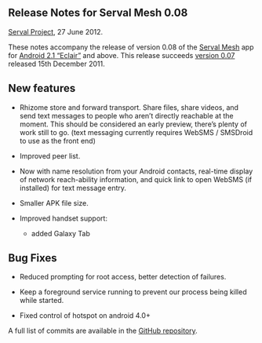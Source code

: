 Release Notes for Serval Mesh 0.08
----------------------------------

[Serval Project][], 27 June 2012.

These notes accompany the release of version 0.08 of the [Serval Mesh][] app
for [Android 2.1 “Eclair”][] and above.  This release succeeds [version 0.07][]
released 15th December 2011.

New features
------------

* Rhizome store and forward transport.  Share files, share videos, and send
  text messages to people who aren’t directly reachable at the moment. This
  should be considered an early preview, there’s plenty of work still to go.
  (text messaging currently requires WebSMS / SMSDroid to use as the front end)

* Improved peer list.

* Now with name resolution from your Android contacts, real-time display of
  network reach-ability information, and quick link to open WebSMS (if
  installed) for text message entry.

* Smaller APK file size.

* Improved handset support:
  * added Galaxy Tab

Bug Fixes
---------

 * Reduced prompting for root access, better detection of failures.

 * Keep a foreground service running to prevent our process being killed while started.

 * Fixed control of hotspot on android 4.0+

A full list of commits are available in the [GitHub repository][batphone].

[Serval Project]: http://www.servalproject.org/
[Serval Mesh]: https://play.google.com/store/apps/details?id=org.servalproject
[version 0.07]: ./doc/RELEASE-0.07.md
[batphone]: https://github.com/servalproject/batphone
[Android 2.1 “Eclair”]: http://developer.android.com/about/versions/android-2.1.html
